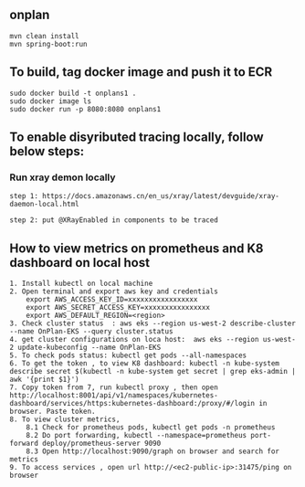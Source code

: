 ## onplan
    mvn clean install
    mvn spring-boot:run

## To build, tag docker image and push it to ECR
    sudo docker build -t onplans1 .
    sudo docker image ls
    sudo docker run -p 8080:8080 onplans1


## To enable disyributed tracing locally, follow below steps:

### Run xray demon locally
    step 1: https://docs.amazonaws.cn/en_us/xray/latest/devguide/xray-daemon-local.html

    step 2: put @XRayEnabled in components to be traced


## How to view metrics on prometheus and K8 dashboard on local host
    1. Install kubectl on local machine
    2. Open terminal and export aws key and credentials
        export AWS_ACCESS_KEY_ID=xxxxxxxxxxxxxxxxx
        export AWS_SECRET_ACCESS_KEY=xxxxxxxxxxxxxxxx
        export AWS_DEFAULT_REGION=<region>
    3. Check cluster status  : aws eks --region us-west-2 describe-cluster --name OnPlan-EKS --query cluster.status 
    4. get cluster configurations on loca host:  aws eks --region us-west-2 update-kubeconfig --name OnPlan-EKS
    5. To check pods status: kubectl get pods --all-namespaces 
    6. To get the token , to view K8 dashboard: kubectl -n kube-system describe secret $(kubectl -n kube-system get secret | grep eks-admin | awk '{print $1}')
    7. Copy token from 7, run kubectl proxy , then open http://localhost:8001/api/v1/namespaces/kubernetes-dashboard/services/https:kubernetes-dashboard:/proxy/#/login in browser. Paste token. 
    8. To view cluster metrics,
        8.1 Check for prometheus pods, kubectl get pods -n prometheus
        8.2 Do port forwarding, kubectl --namespace=prometheus port-forward deploy/prometheus-server 9090
        8.3 Open http://localhost:9090/graph on browser and search for metrics
    9. To access services , open url http://<ec2-public-ip>:31475/ping on browser
    